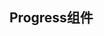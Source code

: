 <script setup>
import { ref } from 'vue'

</script>

## Progress组件
<BProgress indeterminate/>
<style module>

</style>